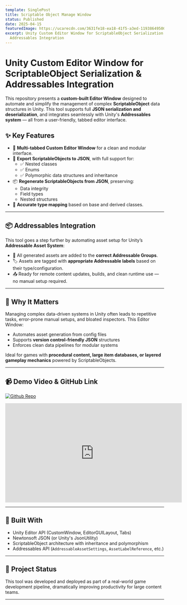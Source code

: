 ```yaml
---
template: SinglePost
title: Scriptable Object Manage Window
status: Published
date: 2025-04-15
featuredImage: https://ucarecdn.com/3631fe18-ea18-41f5-a3ed-119386495008/
excerpt: Unity Custom Editor Window for ScriptableObject Serialization &
  Addressables Integration
---
```

# Unity Custom Editor Window for ScriptableObject Serialization & Addressables Integration

This repository presents a **custom-built Editor Window** designed to automate and simplify the management of complex **ScriptableObject** data structures in Unity. This tool supports full **JSON serialization and deserialization**, and integrates seamlessly with Unity's **Addressables system** — all from a user-friendly, tabbed editor interface.

## ✨ Key Features

- 🧭 **Multi-tabbed Custom Editor Window** for a clean and modular interface.
- 📝 **Export ScriptableObjects to JSON**, with full support for:
  - ✅ Nested classes
  - ✅ Enums
  - ✅ Polymorphic data structures and inheritance
- 📦 **Regenerate ScriptableObjects from JSON**, preserving:
  - Data integrity
  - Field types
  - Nested structures
- 🧠 **Accurate type mapping** based on base and derived classes.

---

## 📦 Addressables Integration

This tool goes a step further by automating asset setup for Unity’s **Addressable Asset System**:

- 📁 All generated assets are added to the **correct Addressable Groups**.
- 🏷️ Assets are tagged with **appropriate Addressable labels** based on their type/configuration.
- 📤 Ready for remote content updates, builds, and clean runtime use — no manual setup required.

---

## 🧠 Why It Matters

Managing complex data-driven systems in Unity often leads to repetitive tasks, error-prone manual setups, and bloated inspectors. This Editor Window:

- Automates asset generation from config files
- Supports **version control-friendly JSON** structures
- Enforces clean data pipelines for modular systems

Ideal for games with **procedural content, large item databases, or layered gameplay mechanics** powered by ScriptableObjects.

---

## 📹 Demo Video & GitHub Link


[![Github Repo](https://ucarecdn.com/f9451599-8419-47d2-b35f-ed3ecc76e923/-/preview/280x80/)](https://github.com/sakibh20/custom-editor-window-sv)

<iframe width="560" height="315" src="https://www.youtube.com/embed/worTyFjI8Jg" frameborder="0" allow="accelerometer; autoplay; encrypted-media; gyroscope; picture-in-picture" allowfullscreen></iframe>

---

## 🔧 Built With

- Unity Editor API (CustomWindow, EditorGUILayout, Tabs)
- Newtonsoft JSON (or Unity's JsonUtility)
- ScriptableObject architecture with inheritance and polymorphism
- Addressables API (`AddressableAssetSettings`, `AssetLabelReference`, etc.)

---

## 📂 Project Status

This tool was developed and deployed as part of a real-world game development pipeline, dramatically improving productivity for large content teams.

---